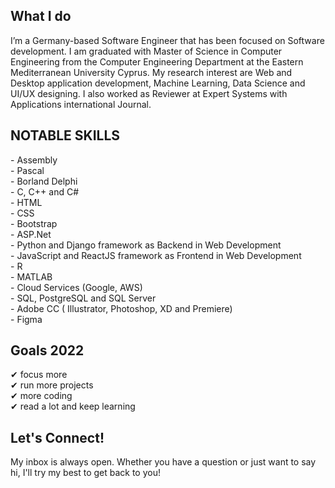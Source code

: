 
<h2>What I do </h2>
I’m a Germany-based Software Engineer that has been focused on Software development. I am graduated with Master of Science in Computer Engineering from the Computer Engineering Department at the Eastern Mediterranean University Cyprus. My research interest are Web and Desktop application development, Machine Learning, Data Science and UI/UX designing. I also worked as Reviewer at Expert Systems with Applications international Journal.
<h2> NOTABLE SKILLS </h2>
- Assembly <br>
- Pascal <br>
- Borland Delphi<br>
- C, C++ and C#<br>
- HTML<br>
- CSS<br>
- Bootstrap<br>
- ASP.Net<br>
- Python and Django framework as Backend in Web Development<br>
- JavaScript and ReactJS framework as Frontend in Web Development<br>
- R<br>
- MATLAB<br>
- Cloud Services (Google, AWS)<br>
- SQL, PostgreSQL and SQL Server<br>
- Adobe CC ( Illustrator, Photoshop, XD and Premiere)<br>
- Figma<br>
<h2> Goals 2022 </h2>
✔ focus more<br>
✔ run more projects<br>
✔ more coding<br>
✔ read a lot and keep learning<br>

<h2> Let's Connect!</h2>
My inbox is always open. Whether you have a question or just want to say hi, I'll try my best to get back to you!
 

